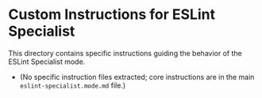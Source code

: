 # Custom Instructions for ESLint Specialist

This directory contains specific instructions guiding the behavior of the ESLint Specialist mode.

*   (No specific instruction files extracted; core instructions are in the main `eslint-specialist.mode.md` file.)